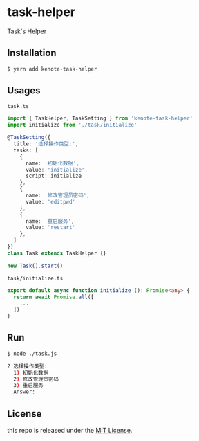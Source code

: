 # task-helper
Task's Helper

## Installation

```bash
$ yarn add kenote-task-helper
```

## Usages

`task.ts`

```ts
import { TaskHelper, TaskSetting } from 'kenote-task-helper'
import initialize from './task/initialize'

@TaskSetting({
  title: '选择操作类型:',
  tasks: [
    { 
      name: '初始化数据', 
      value: 'initialize',
      script: initialize
    },
    { 
      name: '修改管理员密码', 
      value: 'editpwd' 
    },
    { 
      name: '重启服务', 
      value: 'restart' 
    },
  ]
})
class Task extends TaskHelper {}

new Task().start()
```

`task/initialize.ts`

```ts
export default async function initialize (): Promise<any> {
  return await Promise.all([
    ...
  ])
}
```

## Run

```bash
$ node ./task.js

? 选择操作类型:
  1) 初始化数据
  2) 修改管理员密码
  3) 重启服务
  Answer: 
```

## License

this repo is released under the [MIT License](https://github.com/kenote/mongoose-helper/blob/master/LICENSE).